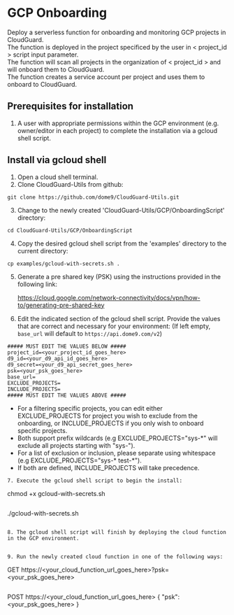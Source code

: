 # GCP Onboarding
Deploy a serverless function for onboarding and monitoring GCP projects in CloudGuard.\
The function is deployed in the project specificed by the user in < project_id > script input parameter.\
The function will scan all projects in the organization of < project_id > and will onboard them to CloudGuard.\
The function creates a service account per project and uses them to onboard to CloudGuard.

## Prerequisites for installation

1. A user with appropriate permissions within the GCP environment (e.g. owner/editor in each project) to complete the installation via a gcloud shell script.

## Install via gcloud shell

1. Open a cloud shell terminal.
2. Clone CloudGuard-Utils from github:

```
git clone https://github.com/dome9/CloudGuard-Utils.git
```

3. Change to the newly created 'CloudGuard-Utils/GCP/OnboardingScript' directory:

```
cd CloudGuard-Utils/GCP/OnboardingScript
```

4. Copy the desired gcloud shell script from the 'examples' directory to the current directory:

```
cp examples/gcloud-with-secrets.sh .
```
5. Generate a pre shared key (PSK) using the instructions provided in the following link: 

    https://cloud.google.com/network-connectivity/docs/vpn/how-to/generating-pre-shared-key


6. Edit the indicated section of the gcloud shell script. Provide the values that are correct and necessary for your environment: (If left empty, ``base_url`` will default to ``https://api.dome9.com/v2``)

```
##### MUST EDIT THE VALUES BELOW #####
project_id=<your_project_id_goes_here>
d9_id=<your_d9_api_id_goes_here>
d9_secret=<your_d9_api_secret_goes_here>
psk=<your_psk_goes_here>
base_url=
EXCLUDE_PROJECTS=
INCLUDE_PROJECTS=
##### MUST EDIT THE VALUES ABOVE #####
```
* For a filtering specific projects, you can edit either EXCLUDE_PROJECTS for project you wish to exclude from the onboarding, or INCLUDE_PROJECTS if you only wish to onboard specific projects.
* Both support prefix wildcards (e.g EXCLUDE_PROJECTS="sys-\*" will exclude all projects starting with "sys-").
* For a list of exclusion or inclusion, please separate using whitespace (e.g EXCLUDE_PROJECTS="sys-\* test-\*"). 
* If both are defined, INCLUDE_PROJECTS will take precedence.
```
7. Execute the gcloud shell script to begin the install:
```
chmod +x gcloud-with-secrets.sh
```
```
./gcloud-with-secrets.sh
```

8. The gcloud shell script will finish by deploying the cloud function in the GCP environment.


9. Run the newly created cloud function in one of the following ways:
```
GET https://<your_cloud_function_url_goes_here>?psk=<your_psk_goes_here>
```
```
POST https://<your_cloud_function_url_goes_here>
{
    "psk": <your_psk_goes_here>
}
```
